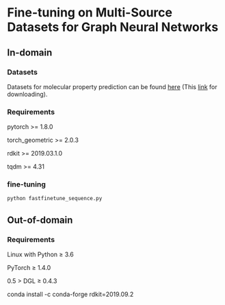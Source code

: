 
# Fine-tuning on Multi-Source Datasets for Graph Neural Networks


## In-domain

### Datasets

Datasets for molecular property prediction can be found [here](https://github.com/snap-stanford/pretrain-gnns#dataset-download) (This [link](http://snap.stanford.edu/gnn-pretrain/data/chem_dataset.zip) for downloading).

### Requirements

pytorch >= 1.8.0

torch_geometric >= 2.0.3

rdkit >= 2019.03.1.0

tqdm >= 4.31

### fine-tuning
```bash
python fastfinetune_sequence.py
```


## Out-of-domain

### Requirements

Linux with Python ≥ 3.6

PyTorch ≥ 1.4.0

0.5 > DGL ≥ 0.4.3

conda install -c conda-forge rdkit=2019.09.2






